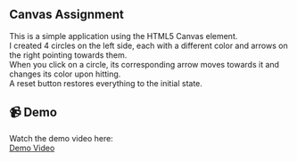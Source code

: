 ## Canvas Assignment

This is a simple application using the HTML5 Canvas element.  
I created 4 circles on the left side, each with a different color and arrows on the right pointing towards them.  
When you click on a circle, its corresponding arrow moves towards it and changes its color upon hitting.  
A reset button restores everything to the initial state.

## 📹 Demo

Watch the demo video here:  
[Demo Video](demo-video.mp4)

